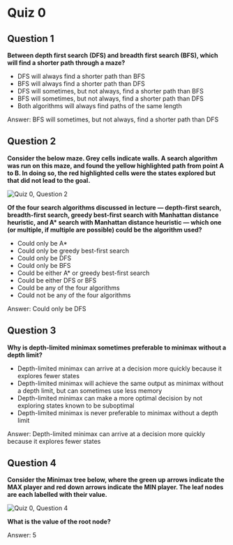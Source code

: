 Quiz 0
============================================================

Question 1
--------------------------------------------------------------------

**Between depth first search (DFS) and breadth first search (BFS), which will find a shorter path through a maze?**

*   DFS will always find a shorter path than BFS
*   BFS will always find a shorter path than DFS
*   DFS will sometimes, but not always, find a shorter path than BFS
*   BFS will sometimes, but not always, find a shorter path than DFS
*   Both algorithms will always find paths of the same length

Answer: BFS will sometimes, but not always, find a shorter path than DFS

Question 2
--------------------------------------------------------------------

**Consider the below maze. Grey cells indicate walls. A search algorithm was run on this maze, and found the yellow highlighted path from point A to B. In doing so, the red highlighted cells were the states explored but that did not lead to the goal.**

![Quiz 0, Question 2](https://github.com/Ed-Flack/CS50-AI-2024/assets/44028291/419428d8-11bb-42fe-a098-f0e4aa72d22a)

**Of the four search algorithms discussed in lecture — depth-first search, breadth-first search, greedy best-first search with Manhattan distance heuristic, and A\* search with Manhattan distance heuristic — which one (or multiple, if multiple are possible) could be the algorithm used?**

*   Could only be A\*
*   Could only be greedy best-first search
*   Could only be DFS
*   Could only be BFS
*   Could be either A\* or greedy best-first search
*   Could be either DFS or BFS
*   Could be any of the four algorithms
*   Could not be any of the four algorithms

Answer: Could only be DFS

Question 3
--------------------------------------------------------------------

**Why is depth-limited minimax sometimes preferable to minimax without a depth limit?**

*   Depth-limited minimax can arrive at a decision more quickly because it explores fewer states
*   Depth-limited minimax will achieve the same output as minimax without a depth limit, but can sometimes use less memory
*   Depth-limited minimax can make a more optimal decision by not exploring states known to be suboptimal
*   Depth-limited minimax is never preferable to minimax without a depth limit

Answer: Depth-limited minimax can arrive at a decision more quickly because it explores fewer states

Question 4
--------------------------------------------------------------------

**Consider the Minimax tree below, where the green up arrows indicate the MAX player and red down arrows indicate the MIN player. The leaf nodes are each labelled with their value.**

![Quiz 0, Question 4](https://github.com/Ed-Flack/CS50-AI-2024/assets/44028291/b912d52b-367c-453d-af2c-ff66dd3dfdc7)

**What is the value of the root node?**

Answer: 5
